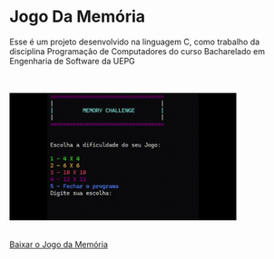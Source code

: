 # Jogo Da Memória
Esse é um projeto desenvolvido na linguagem C, como trabalho da disciplina Programação de Computadores do curso Bacharelado em Engenharia de Software da UEPG

</br>
</br>
<img src="gif-gameplay.gif" width="400">
</br>
</br>

[Baixar o Jogo da Memória](https://github.com/guilherme-daneliv23/JogoDaMemoria/raw/main/jogo_memoria.exe)
